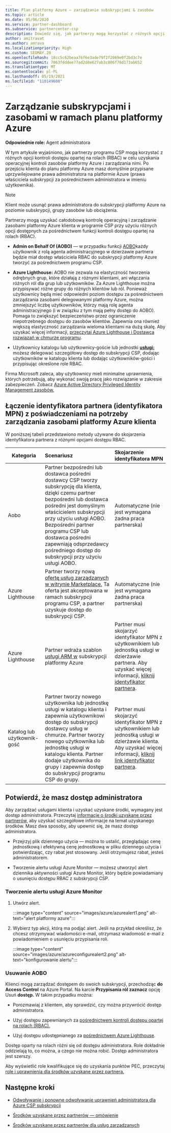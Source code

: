 ```yaml
---
title: Plan platformy Azure — zarządzanie subskrypcjami & zasobów
ms.topic: article
ms.date: 05/06/2020
ms.service: partner-dashboard
ms.subservice: partnercenter-csp
description: Dowiedz się, jak partnerzy mogą korzystać z różnych opcji kontroli dostępu opartej na rolach (RBAC) w celu uzyskania operacyjnej kontroli zasobów platformy Azure i zarządzania nimi.
author: amitravat
ms.author: amrava
ms.localizationpriority: High
ms.custom: SEOMAY.20
ms.openlocfilehash: 18cc5c62beaa76f6e3ade79f2f2069e0f2bd3c7e
ms.sourcegitcommit: 7063fdddee77ad2d8e627ab3c806f76d173ab652
ms.translationtype: MT
ms.contentlocale: pl-PL
ms.lasthandoff: 05/19/2021
ms.locfileid: "110149608"
---
```

# <a name="manage-subscriptions-and-resources-under-the-azure-plan"></a>Zarządzanie subskrypcjami i zasobami w ramach planu platformy Azure

**Odpowiednie role:** Agent administratora


W tym artykule wyjaśniono, jak partnerzy programu CSP mogą korzystać z różnych opcji kontroli dostępu opartej na rolach (RBAC) w celu uzyskania operacyjnej kontroli zasobów platformy Azure i zarządzania nimi. Po przejściu klienta do planu platformy Azure masz domyślnie przypisane uprzywilejowane prawa administratora na platformie Azure (prawa właściciela subskrypcji za pośrednictwem administratora w imieniu użytkownika).

 > [!NOTE]
 > Klient może usunąć prawa administratora do subskrypcji platformy Azure na poziomie subskrypcji, grupy zasobów lub obciążenia. 

 Partnerzy mogą uzyskać całodobową kontrolę operacyjną i zarządzanie zasobami platformy Azure klienta w programie CSP przy użyciu różnych opcji dostępnych za pośrednictwem funkcji kontroli dostępu opartej na rolach (RBAC). 

- **Admin on Behalf Of (AOBO)** — w przypadku funkcji [AOBO](https://channel9.msdn.com/Series/cspdev/Module-11-Admin-On-Behalf-Of-AOBO)każdy użytkownik z rolą agenta administracyjnego w dzierżawie partnera będzie miał dostęp właściciela RBAC do subskrypcji platformy Azure tworzyć za pośrednictwem programu CSP.

- **Azure Lighthouse:** AOBO nie zezwala na elastyczność tworzenia odrębnych grup, które działają z różnymi klientami, ani włączania różnych ról dla grup lub użytkowników. Za Azure Lighthouse można przypisywać różne grupy do różnych klientów lub ról. Ponieważ użytkownicy będą mieć odpowiedni poziom dostępu za pośrednictwem zarządzania zasobami delegowanymi platformy Azure, można zmniejszyć liczbę użytkowników, którzy mają rolę agenta administracyjnego (i w związku z tym mają pełny dostęp do AOBO). Pomaga to zwiększyć bezpieczeństwo przez ograniczenie niepotrzebnego dostępu do zasobów klientów. Zapewnia ona również większą elastyczność zarządzania wieloma klientami na dużą skalę. Aby uzyskać więcej informacji, [przeczytaj Azure Lighthouse i Dostawca rozwiązań w chmurze programu](/azure/lighthouse/concepts/cloud-solution-provider).

- Użytkownicy katalogu lub użytkownicy-goście lub jednostki **[usługi:](/azure/active-directory/develop/app-objects-and-service-principals)** możesz delegować szczegółowy dostęp do subskrypcji CSP, dodając użytkowników w katalogu klienta lub dodając użytkowników-gości i przypisując określone role RBAC.

Firma Microsoft zaleca, aby użytkownicy mieli minimalne uprawnienia, których potrzebują, aby wykonać swoją pracę jako rozwiązanie w zakresie zabezpieczeń. Zobacz [Azure Active Directory Privileged Identity Management zasobów.](/azure/active-directory/privileged-identity-management/pim-configure)

## <a name="link-your-partner-id-mpn-id-to-your-credentials-for-managing-customers-azure-resources"></a>Łączenie identyfikatora partnera (identyfikatora MPN) z poświadczeniami na potrzeby zarządzania zasobami platformy Azure klienta

W poniższej tabeli przedstawiono metody używane do skojarzenia identyfikatora partnera z różnymi opcjami dostępu RBAC.

|**Kategoria**   |**Scenariusz**   |**Skojarzenie identyfikatora MPN**|
|-----------------|:------------------------|:------------------|
|Aobo   |Partner bezpośredni lub dostawca pośredni dostawcy CSP tworzy subskrypcję dla klienta, dzięki czemu partner bezpośredni lub dostawca pośredni jest domyślnym właścicielem subskrypcji przy użyciu usługi AOBO. Bezpośredni partner programu CSP lub dostawca pośredni zapewniają odsprzedawcy pośredniego dostęp do subskrypcji przy użyciu usługi AOBO.|Automatyczne (nie jest wymagana żadna praca partnerska)|
|Azure Lighthouse|Partner tworzy nową [ofertę usług zarządzanych w witrynie Marketplace.](/azure/lighthouse/concepts/managed-services-offers) Ta oferta jest akceptowana w ramach subskrypcji programu CSP, a partner uzyskuje dostęp do subskrypcji CSP.|Automatyczne (nie jest wymagana żadna praca partnerska)|
|Azure Lighthouse|Partner wdraża szablon [usługi ARM w](/azure/lighthouse/how-to/onboard-customer) subskrypcji platformy Azure|Partner musi skojarzyć identyfikator MPN z użytkownikiem lub jednostką usługi w dzierżawie partnera. Aby uzyskać więcej informacji, [kliknij identyfikator partnera](/azure/billing/billing-partner-admin-link-started).|
|Katalog lub użytkownik-gość|Partner tworzy nowego użytkownika lub jednostkę usługi w katalogu klienta i zapewnia użytkownikowi dostęp do subskrypcji dostawcy usług w chmurze. Partner tworzy nowego użytkownika lub jednostkę usługi w katalogu klienta. Partner dodaje użytkownika do grupy i zapewnia dostęp do subskrypcji programu CSP do grupy.|Partner musi skojarzyć identyfikator MPN z użytkownikiem lub jednostką usługi w dzierżawie klienta. Aby uzyskać więcej informacji, [kliknij link identyfikator partnera](/azure/billing/billing-partner-admin-link-started).|

## <a name="confirm-that-you-have-admin-access"></a>Potwierdź, że masz dostęp administratora

Aby zarządzać usługami klienta i uzyskać uzyskane środki, wymagany jest dostęp administratora. Przeczytaj [informacje o środki uzyskane przez partnerów,](partner-earned-credit.md) aby uzyskać szczegółowe informacje na temat uzyskanego środków. Masz dwa sposoby, aby upewnić się, że masz dostęp administratora.

- Przejrzyj plik dziennego użycia — można to ustalić, przeglądając cenę jednostkową i efektywną cenę jednostkową w pliku dziennego użycia i potwierdzając, czy rabat jest stosowany. Jeśli otrzymujesz rabat, jesteś administratorem.

- Tworzenie alertu usługi Azure Monitor — możesz utworzyć [](/azure/azure-monitor/platform/alerts-activity-log) alert dziennika aktywności usługi Azure Monitor, który będzie powiadamiany o usunięciu dostępu RBAC z subskrypcji CSP.

### <a name="create-an-azure-monitor-alert"></a>Tworzenie alertu usługi Azure Monitor

1. Utwórz alert.

   :::image type="content" source="images/azure/azurealert1.png" alt-text="alert platformy azure":::

2. Wybierz typ akcji, którą ma podjąć alert. Jeśli na przykład określisz, że chcesz otrzymywać wiadomości e-mail, otrzymasz wiadomość e-mail z powiadomieniem o usunięciu przypisania roli.

   :::image type="content" source="images/azure/azureconfigurealert2.png" alt-text="konfigurowanie alertu":::

### <a name="aobo-removal"></a>Usuwanie AOBO

Klienci mogą zarządzać dostępem do swoich subskrypcji, przechodząc **do Access Control** na Azure Portal. Na karcie **Przypisania ról zaznacz** opcję Usuń **dostęp.** W takim przypadku można:

- Porozmawiaj z klientem, aby sprawdzić, czy można przywrócić dostęp administratora.

- Użyj dostępu zapewnianych za [pośrednictwem kontroli dostępu opartej na rolach (RBAC).](/azure/role-based-access-control/overview)

- Użyj dostępu udostępnianego za [pośrednictwem Azure Lighthouse](https://azure.microsoft.com/services/azure-lighthouse/).

Dostęp oparty na rolach różni się od dostępu administratora. Role dokładnie oddzielają to, co można, a czego nie można robić. Dostęp administratora jest szerszy.

Aby wyświetlić role kwalifikujące się do uzyskania punktów PEC, przeczytaj [role i uprawnienia dla środków uzyskane przez partnera.](https://query.prod.cms.rt.microsoft.com/cms/api/am/binary/RE3QuW2)

## <a name="next-steps"></a>Następne kroki

- [Odwoływanie i ponowne odwoływanie uprawnień administratora dla Azure CSP subskrypcji](revoke-reinstate-csp.md)

- [Środków uzyskane przez partnerów — omówienie](partner-earned-credit.md)

- [Środków uzyskane przez partnerów dla usług zarządzanych](partner-earned-credit-explanation.md)